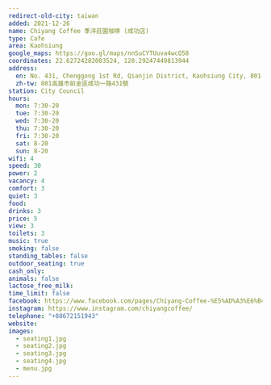 ```yaml
---
redirect-old-city: taiwan
added: 2021-12-26
name: Chiyang Coffee 季洋莊園咖啡 (成功店)
type: Cafe
area: Kaohsiung
google_maps: https://goo.gl/maps/nnSuCYTUuva4wcQ58
coordinates: 22.62724282003524, 120.29247449813944
address:
  en: No. 431, Chenggong 1st Rd, Qianjin District, Kaohsiung City, 801
  zh-tw: 801高雄市前金區成功一路431號
station: City Council
hours:
  mon: 7:30-20
  tue: 7:30-20
  wed: 7:30-20
  thu: 7:30-20
  fri: 7:30-20
  sat: 8-20
  sun: 8-20
wifi: 4
speed: 30
power: 2
vacancy: 4
comfort: 3
quiet: 3
food: 
drinks: 3
price: 5
view: 3
toilets: 3
music: true
smoking: false
standing_tables: false
outdoor_seating: true
cash_only: 
animals: false
lactose_free_milk: 
time_limit: false
facebook: https://www.facebook.com/pages/Chiyang-Coffee-%E5%AD%A3%E6%B4%8B%E8%8E%8A%E5%9C%92%E5%92%96%E5%95%A1-%E6%88%90%E5%8A%9F%E5%BA%97/476397732506051
instagram: https://www.instagram.com/chiyangcoffee/
telephone: "+88672151943"
website: 
images:
  - seating1.jpg
  - seating2.jpg
  - seating3.jpg
  - seating4.jpg
  - menu.jpg
---
```


